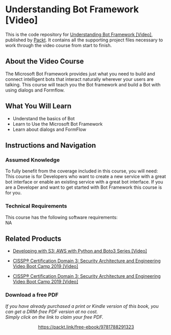 # Understanding Bot Framework [Video]
This is the code repository for [Understanding Bot Framework [Video]](https://www.packtpub.com/application-development/understanding-bot-framework-video?utm_source=github&utm_medium=repository&utm_campaign=9781788291323), published by [Packt](https://www.packtpub.com/?utm_source=github). It contains all the supporting project files necessary to work through the video course from start to finish.
## About the Video Course
The Microsoft Bot Framework provides just what you need to build and connect intelligent bots that interact naturally wherever your users are talking. This course will teach you the Bot framework and build a Bot with using dialogs and Formflow.	

<H2>What You Will Learn</H2>
<DIV class=book-info-will-learn-text>
<UL>
<LI>Understand the basics of Bot 
<LI>Learn to Use the Microsoft Bot Framework 
<LI>Learn about dialogs and FormFlow </LI></UL></DIV>

## Instructions and Navigation
### Assumed Knowledge
To fully benefit from the coverage included in this course, you will need:<br/>
This course is for Developers who want to create a new service with a great bot interface or enable an existing service with a great bot interface. If you are a Developer and want to get started with Bot Framework this course is for you.	
### Technical Requirements
This course has the following software requirements:<br/>
NA

## Related Products
* [Developing with S3: AWS with Python and Boto3 Series [Video]](https://www.packtpub.com/application-development/developing-s3-aws-python-and-boto3-series-video?utm_source=github&utm_medium=repository&utm_campaign=9781838555825)

* [CISSP®️ Certification Domain 3: Security Architecture and Engineering Video Boot Camp 2019 [Video]](https://www.packtpub.com/application-development/cissp-certification-domain-3-security-architecture-and-engineering-video?utm_source=github&utm_medium=repository&utm_campaign=9781838646080)

* [CISSP®️ Certification Domain 3: Security Architecture and Engineering Video Boot Camp 2019 [Video]](https://www.packtpub.com/application-development/cissp-certification-domain-3-security-architecture-and-engineering-video?utm_source=github&utm_medium=repository&utm_campaign=9781838646080)

### Download a free PDF

 <i>If you have already purchased a print or Kindle version of this book, you can get a DRM-free PDF version at no cost.<br>Simply click on the link to claim your free PDF.</i>
<p align="center"> <a href="https://packt.link/free-ebook/9781788291323">https://packt.link/free-ebook/9781788291323 </a> </p>